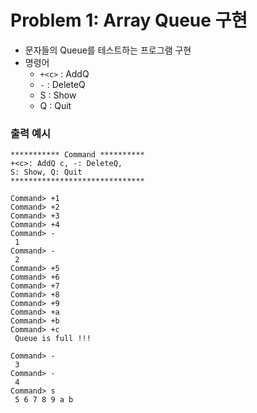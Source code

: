 # Problem 1: Array Queue 구현

- 문자들의 Queue를 테스트하는 프로그램 구현
- 명령어
  - `+<c>` : AddQ
  - `-` : DeleteQ
  - S : Show
  - Q : Quit

### 출력 예시

```
*********** Command **********
+<c>: AddQ c, -: DeleteQ,
S: Show, Q: Quit
******************************

Command> +1
Command> +2
Command> +3
Command> +4
Command> -
 1
Command> -
 2
Command> +5
Command> +6
Command> +7
Command> +8
Command> +9
Command> +a
Command> +b
Command> +c
 Queue is full !!!

Command> -
 3
Command> -
 4
Command> s
 5 6 7 8 9 a b
```
